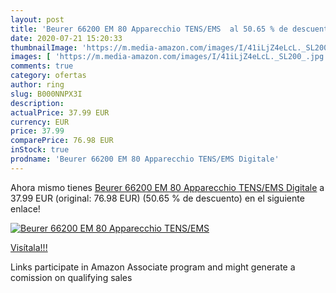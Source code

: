 ```yaml
---
layout: post
title: 'Beurer 66200 EM 80 Apparecchio TENS/EMS  al 50.65 % de descuento'
date: 2020-07-21 15:20:33
thumbnailImage: 'https://m.media-amazon.com/images/I/41iLjZ4eLcL._SL200_.jpg'
images: [ 'https://m.media-amazon.com/images/I/41iLjZ4eLcL._SL200_.jpg' ]
comments: true
category: ofertas
author: ring
slug: B000NNPX3I
description:
actualPrice: 37.99 EUR
currency: EUR
price: 37.99
comparePrice: 76.98 EUR
inStock: true
prodname: 'Beurer 66200 EM 80 Apparecchio TENS/EMS Digitale'
---
```


Ahora mismo tienes [Beurer 66200 EM 80 Apparecchio TENS/EMS Digitale](https://www.amazon.it/dp/B000NNPX3I/?tag=tolees00-21) a 37.99 EUR (original: 76.98 EUR) (50.65 %  de descuento) en el siguiente enlace!

[![Beurer 66200 EM 80 Apparecchio TENS/EMS ](https://m.media-amazon.com/images/I/41iLjZ4eLcL._SL200_.jpg)](https://www.amazon.it/dp/B000NNPX3I/?tag=tolees00-21)

[Visítala!!!](https://www.amazon.it/dp/B000NNPX3I/?tag=tolees00-21)

Links participate in Amazon Associate program and might generate a comission on qualifying sales

